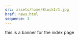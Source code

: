 ```yaml
---
src: assets/home/Block1/1.jpg
href: news.html
sequence: 3
---
```


this is a banner for the index page